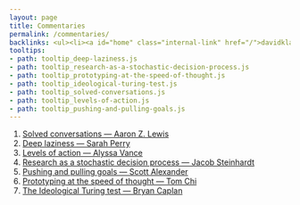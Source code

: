 ```yaml
---
layout: page
title: Commentaries
permalink: /commentaries/
backlinks: <ul><li><a id="home" class="internal-link" href="/">davidklaing.com</a></li></ul>
tooltips: 
- path: tooltip_deep-laziness.js
- path: tooltip_research-as-a-stochastic-decision-process.js
- path: tooltip_prototyping-at-the-speed-of-thought.js
- path: tooltip_ideological-turing-test.js
- path: tooltip_solved-conversations.js
- path: tooltip_levels-of-action.js
- path: tooltip_pushing-and-pulling-goals.js
---
```


1. <a id="solved-conversations" class="internal-link" href="/solved-conversations/">Solved conversations — Aaron Z. Lewis</a>
2. <a id="deep-laziness" class="internal-link" href="/deep-laziness/">Deep laziness — Sarah Perry</a>
3. <a id="levels-of-action" class="internal-link" href="/levels-of-action/">Levels of action — Alyssa Vance</a>
4. <a id="research-as-a-stochastic-decision-process" class="internal-link" href="/research-as-a-stochastic-decision-process/">Research as a stochastic decision process — Jacob Steinhardt</a>
5. <a id="pushing-and-pulling-goals" class="internal-link" href="/pushing-and-pulling-goals/">Pushing and pulling goals — Scott Alexander</a>
6. <a id="prototyping-at-the-speed-of-thought" class="internal-link" href="/prototyping-at-the-speed-of-thought/">Prototyping at the speed of thought — Tom Chi</a>
7. <a id="ideological-turing-test" class="internal-link" href="/ideological-turing-test/">The Ideological Turing test — Bryan Caplan</a>